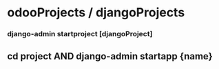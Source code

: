 # odooProjects / djangoProjects
### django-admin startproject [djangoProject]
## cd project AND django-admin startapp {name}
